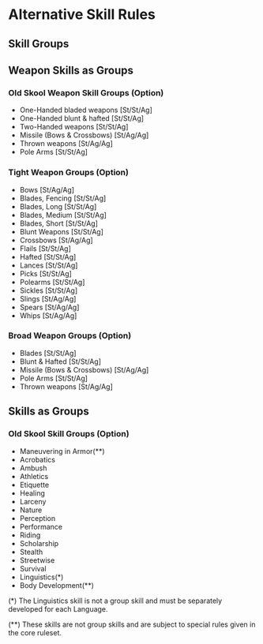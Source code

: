 # Alternative Skill Rules

## Skill Groups

## Weapon Skills as Groups

### Old Skool Weapon Skill Groups (Option)

* One-Handed bladed weapons [St/St/Ag]
* One-Handed blunt & hafted [St/St/Ag]
* Two-Handed weapons [St/St/Ag]
* Missile (Bows & Crossbows) [St/Ag/Ag]
* Thrown weapons [St/Ag/Ag]
* Pole Arms [St/St/Ag]

### Tight Weapon Groups (Option)

* Bows [St/Ag/Ag]
* Blades, Fencing  [St/St/Ag]
* Blades, Long  [St/St/Ag]
* Blades, Medium  [St/St/Ag]
* Blades, Short  [St/St/Ag]
* Blunt Weapons [St/St/Ag]
* Crossbows [St/Ag/Ag]
* Flails [St/St/Ag]
* Hafted [St/St/Ag]
* Lances [St/St/Ag]
* Picks [St/St/Ag]
* Polearms [St/St/Ag]
* Sickles [St/St/Ag]
* Slings [St/Ag/Ag]
* Spears [St/Ag/Ag]
* Whips [St/Ag/Ag]

### Broad Weapon Groups (Option)

* Blades [St/St/Ag]
* Blunt & Hafted [St/St/Ag]
* Missile (Bows & Crossbows) [St/Ag/Ag]
* Pole Arms [St/St/Ag]
* Thrown weapons [St/Ag/Ag]

## Skills as Groups

### Old Skool Skill Groups (Option)

* Maneuvering in Armor(**)
* Acrobatics
* Ambush
* Athletics
* Etiquette
* Healing
* Larceny
* Nature
* Perception
* Performance
* Riding
* Scholarship
* Stealth
* Streetwise
* Survival
* Linguistics(*)
* Body Development(**)

(*) The Linguistics skill is not a group skill and must be separately developed for each Language.

(**) These skills are not group skills and are subject to special rules given in the core ruleset.